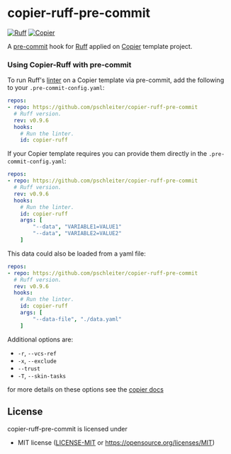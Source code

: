 # copier-ruff-pre-commit

[![Ruff](https://img.shields.io/endpoint?url=https://raw.githubusercontent.com/astral-sh/ruff/main/assets/badge/v2.json)](https://github.com/astral-sh/ruff)
[![Copier](https://img.shields.io/endpoint?url=https://raw.githubusercontent.com/copier-org/copier/master/img/badge/badge-grayscale-inverted-border.json)](https://github.com/copier-org/copier)

A [pre-commit](https://pre-commit.com/) hook for [Ruff](https://github.com/astral-sh/ruff) applied on [Copier](https://github.com/copier-org/copier) template project.

### Using Copier-Ruff with pre-commit

To run Ruff's [linter](https://docs.astral.sh/ruff/linter) on a Copier template via pre-commit, add the following to your `.pre-commit-config.yaml`:

```yaml
repos:
- repo: https://github.com/pschleiter/copier-ruff-pre-commit
  # Ruff version.
  rev: v0.9.6
  hooks:
    # Run the linter.
    id: copier-ruff
```

If your Copier template requires you can provide them directly in the `.pre-commit-config.yaml`:

```yaml
repos:
- repo: https://github.com/pschleiter/copier-ruff-pre-commit
  # Ruff version.
  rev: v0.9.6
  hooks:
    # Run the linter.
    id: copier-ruff
    args: [
        "--data", "VARIABLE1=VALUE1"
        "--data", "VARIABLE2=VALUE2"
    ]
```

This data could also be loaded from a yaml file:

```yaml
repos:
- repo: https://github.com/pschleiter/copier-ruff-pre-commit
  # Ruff version.
  rev: v0.9.6
  hooks:
    # Run the linter.
    id: copier-ruff
    args: [
        "--data-file", "./data.yaml"
    ]
```

Additional options are:

 * `-r`, `--vcs-ref`
 * `-x`, `--exclude`
 * `--trust`
 * `-T`, `--skin-tasks`

for more details on these options see the [copier docs](https://copier.readthedocs.io/en/stable/reference/cli/)

## License

copier-ruff-pre-commit is licensed under

- MIT license ([LICENSE-MIT](LICENSE-MIT) or <https://opensource.org/licenses/MIT>)
